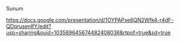 Sunum

https://docs.google.com/presentation/d/1OYPAPxe6QN2Wfk4-r4dF-QDqrusenlfY/edit?usp=sharing&ouid=103589645674482408036&rtpof=true&sd=true
